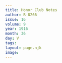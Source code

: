 ```yaml
---
title: Honor Club Notes
author: B-8266
issue: 16
volume: 9
year: 1916
month: 36
day: V
tags:
layout: page.njk
image:
---
```





